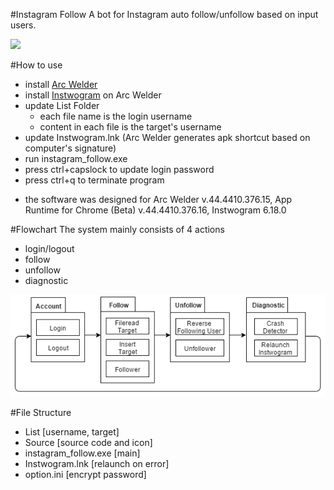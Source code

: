 #Instagram Follow
A bot for Instagram auto follow/unfollow based on input users.

![](/git_pic/instagram_follow.gif)

#How to use
- install [Arc Welder](https://developer.chrome.com/apps/getstarted_arc)
- install [Instwogram](http://forum.xda-developers.com/showthread.php?t=2683570) on Arc Welder
- update List Folder
  - each file name is the login username
  - content in each file is the target's username
- update Instwogram.lnk (Arc Welder generates apk shortcut based on computer's signature)
- run instagram_follow.exe
- press ctrl+capslock to update login password
- press ctrl+q to terminate program
* the software was designed for Arc Welder v.44.4410.376.15, App Runtime for Chrome (Beta) v.44.4410.376.16, Instwogram 6.18.0

#Flowchart
The system mainly consists of 4 actions
- login/logout
- follow
- unfollow
- diagnostic

![](/git_pic/instagram_follow_flowchart.png)

#File Structure
- List [username, target]
- Source [source code and icon]
- instagram_follow.exe [main]
- Instwogram.lnk [relaunch on error]
- option.ini [encrypt password]